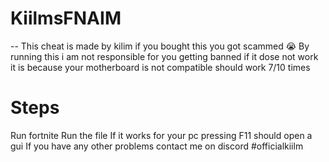 # KiilmsFNAIM

-- This cheat is made by kilim if you bought this you got scammed 😭
By running this i am not responsible for you getting banned if it dose not work it is because your motherboard is not compatible should work 7/10 times


# Steps
Run fortnite
Run the file
If it works for your pc pressing F11 should open a gui
If you have any other problems contact me on discord #officialkiilm
